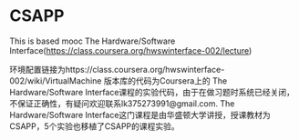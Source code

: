# CSAPP
This is based mooc The Hardware/Software Interface(https://class.coursera.org/hwswinterface-002/lecture)
  <p>环境配置链接为https://class.coursera.org/hwswinterface-002/wiki/VirtualMachine
  版本库的代码为Coursera上的 The Hardware/Software  Interface课程的实验代码，由于在做习题时系统已经关闭，不保证正确性，有疑问欢迎联系lk375273991@gmail.com.
  The Hardware/Software Interface这门课程是由华盛顿大学讲授，授课教材为CSAPP，5个实验也移植了CSAPP的课程实验。
